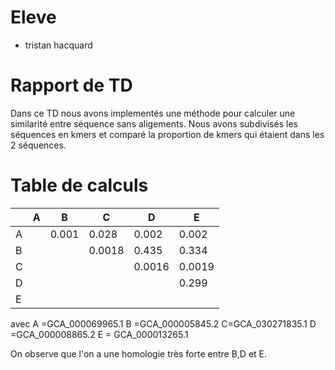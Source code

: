 # Eleve
- tristan hacquard
# Rapport de TD
Dans ce TD nous avons implementés une méthode pour calculer une similarité entre séquence sans aligements.
Nous avons subdivisés les séquences en kmers et comparé la proportion de kmers qui étaient dans les 2 séquences.

# Table de calculs
|     | A   | B     | C      | D      | E      |
| --- | --- | ----- | ------ | ------ | ------ |
| A   |     | 0.001 | 0.028  | 0.002  | 0.002  |
| B   |     |       | 0.0018 | 0.435  | 0.334  |
| C   |     |       |        | 0.0016 | 0.0019 |
| D   |     |       |        |        | 0.299  |
| E   |     |       |        |        |        |
avec 
A =GCA_000069965.1
B =GCA_000005845.2 
C=GCA_030271835.1 
D =GCA_000008865.2 
E = GCA_000013265.1 

On observe que l'on a une homologie très forte entre B,D et E.


